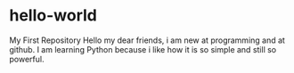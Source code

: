 # hello-world
My First Repository
Hello my dear friends, i am new at programming and at github. I am learning Python because i like how it is so simple and still so powerful. 
